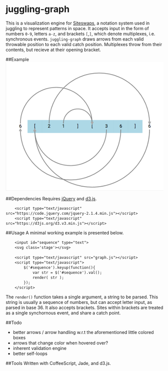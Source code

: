 # juggling-graph

This is a visualization engine for [Siteswaps](https://en.wikipedia.org/wiki/Siteswap), a notation system used in juggling to represent patterns in space. It accepts input in the form of numbers `0-9`, letters `a-z`, and brackets `[`,`]`, which denote multiplexes, i.e. synchronous events. `juggling-graph` draws arrows from each valid throwable position to each valid catch position. Multiplexes throw from their contents, but recieve at their opening bracket.

##Example
![Alt text](example.png)

##Dependencies
Requires [jQuery](https://jquery.com/) and [d3.js](d3js.org).
```
	<script type="text/javascript" src="https://code.jquery.com/jquery-2.1.4.min.js"></script>
	<script type="text/javascript" src="https://d3js.org/d3.v3.min.js"></script>
```

##Usage
A minimal working example is presented below.
```
	<input id="sequence" type="text">
	<svg class='stage'></svg>

	<script type="text/javascript" src="graph.js"></script>
	<script type="text/javascript">
		$('#sequence').keyup(function(){
			var str = $('#sequence').val();
			render( str );
		});
	</script>
```
The `render()` function takes a single argument, a string to be parsed. This string is usually a sequence of numbers, but can accept letter input, as parsed in base 36. It also accepts brackets. Sites within brackets are treated as a single synchornous event, and share a catch point.

##Todo
 - better arrows / arrow handling w.r.t the aforementioned little colored boxes
 - arrows that change color when hovered over?
 - inherent validation engine
 - better self-loops

##Tools
Written with CoffeeScript, Jade, and d3.js.
